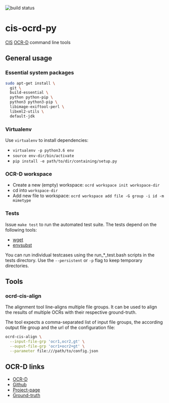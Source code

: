 ![build status](https://travis-ci.org/cisocrgroup/cis-ocrd-py.svg?branch=dev)
# cis-ocrd-py

[CIS](http://www.cis.lmu.de) [OCR-D](http://ocr-d.de) command line tools

## General usage

### Essential system packages
```sh
sudo apt-get install \
  git \
  build-essential \
  python python-pip \
  python3 python3-pip \
  libimage-exiftool-perl \
  libxml2-utils \
  default-jdk
```

### Virtualenv

Use `virtualenv` to install dependencies:
* `virtualenv -p python3.6 env`
* `source env-dir/bin/activate`
* `pip install -e path/to/dir/containing/setup.py`

### OCR-D workspace

* Create a new (empty) workspace: `ocrd workspace init workspace-dir`
* cd into `workspace-dir`
* Add new file to workspace: `ocrd workspace add file -G group -i id
  -m mimetype`

### Tests

Issue `make test` to run the automated test suite. The tests depend on
the following tools:

* [wget](https://www.gnu.org/software/wget/)
* [envsubst](https://linux.die.net/man/1/envsubst)

You can run individual testcases using the run_*_test.bash scripts in
the tests directory. Use the `--persistent` or `-p` flag to keep
temporary directories.

## Tools

### ocrd-cis-align

The alignment tool line-aligns multiple file groups. It can be used to
align the results of multiple OCRs with their respective ground-truth.

The tool expects a comma-separated list of input file groups, the
according output file group and the url of the configuration file:

```sh
ocrd-cis-align \
  --input-file-grp 'ocr1,ocr2,gt' \
  --ouput-file-grp 'ocr1+ocr2+gt' \
  --parameter file:///path/to/config.json
```

## OCR-D links

- [OCR-D](https://ocr-d.github.io)
- [Github](https://github.com/OCR-D)
- [Project-page](http://www.ocr-d.de/)
- [Ground-truth](http://www.ocr-d.de/sites/all/GTDaten/IndexGT.html)
